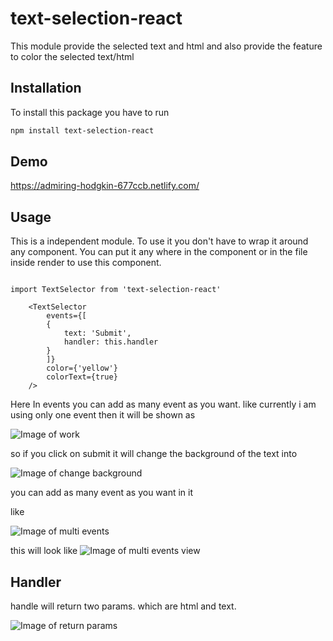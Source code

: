 # text-selection-react
This module provide the selected text and html and also provide the feature to color the selected text/html

## Installation
To install this package you have to run
```bash
npm install text-selection-react
```

## Demo
https://admiring-hodgkin-677ccb.netlify.com/

## Usage

This is a independent module. To use it you don't have to wrap it around any component. You can put it any where in the component or in the file inside render to use this component.


```react

import TextSelector from 'text-selection-react'

    <TextSelector
        events={[
        {
            text: 'Submit',
            handler: this.handler
        }
        ]}
        color={'yellow'}
        colorText={true}
    />

```

Here In events you can add as many event as you want. like currently i am using only one event then it will be shown as 

![Image of work](https://raw.githubusercontent.com/abhinavNehra/get-selected-text/master/images/popover-example.png)

so if you click on submit it will change the background of the text into

![Image of change background](https://raw.githubusercontent.com/abhinavNehra/get-selected-text/master/images/popup_color.png)

you can add as many event as you want in it 

like 

![Image of multi events](https://raw.githubusercontent.com/abhinavNehra/get-selected-text/master/images/pop-up-multi-event.png)



this will look like 
![Image of multi events view ](https://raw.githubusercontent.com/abhinavNehra/get-selected-text/master/images/multi-function.png)


## Handler
handle will return two params. which are html and text.


![Image of return params ](https://raw.githubusercontent.com/abhinavNehra/get-selected-text/master/images/popup_text_html.png)

